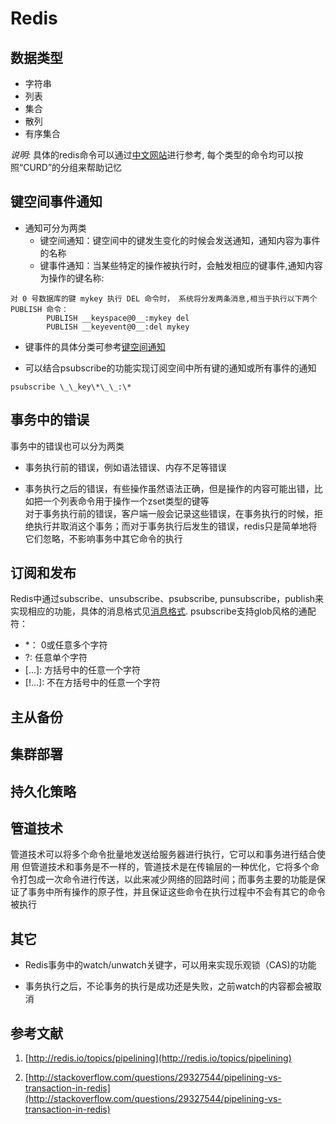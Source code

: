 # Redis

## 数据类型
* 字符串
* 列表
* 集合
* 散列
* 有序集合

*说明:* 具体的redis命令可以通过[中文网站](http://redisdoc.com)进行参考, 每个类型的命令均可以按照“CURD”的分组来帮助记忆

## 键空间事件通知

* 通知可分为两类
    * 键空间通知：键空间中的键发生变化的时候会发送通知，通知内容为事件的名称
    * 键事件通知：当某些特定的操作被执行时，会触发相应的键事件,通知内容为操作的键名称:
````
对 0 号数据库的键 mykey 执行 DEL 命令时， 系统将分发两条消息,相当于执行以下两个 PUBLISH 命令：
        PUBLISH __keyspace@0__:mykey del
        PUBLISH __keyevent@0__:del mykey
````

* 键事件的具体分类可参考[键空间通知](http://redisdoc.com/topic/notification.html#id4)

* 可以结合psubscribe的功能实现订阅空间中所有键的通知或所有事件的通知
````
psubscribe \_\_key\*\_\_:\*
````    

## 事务中的错误

事务中的错误也可以分为两类

* 事务执行前的错误，例如语法错误、内存不足等错误

* 事务执行之后的错误，有些操作虽然语法正确，但是操作的内容可能出错，比如把一个列表命令用于操作一个zset类型的键等<br>
对于事务执行前的错误，客户端一般会记录这些错误，在事务执行的时候，拒绝执行并取消这个事务；而对于事务执行后发生的错误，redis只是简单地将它们忽略，不影响事务中其它命令的执行

## 订阅和发布

Redis中通过subscribe、unsubscribe、psubscribe, punsubscribe，publish来实现相应的功能，具体的消息格式见[消息格式](http://redisdoc.com/topic/pubsub.html#id2). psubscribe支持glob风格的通配符： 
* \*： 0或任意多个字符
* ?: 任意单个字符
* \[...]: 方括号中的任意一个字符
* \[!...]: 不在方括号中的任意一个字符

## 主从备份
## 集群部署
## 持久化策略

## 管道技术

管道技术可以将多个命令批量地发送给服务器进行执行，它可以和事务进行结合使用
但管道技术和事务是不一样的，管道技术是在传输层的一种优化，它将多个命令打包成一次命令进行传送，以此来减少网络的回路时间；而事务主要的功能是保证了事务中所有操作的原子性，并且保证这些命令在执行过程中不会有其它的命令被执行

## 其它

* Redis事务中的watch/unwatch关键字，可以用来实现乐观锁（CAS)的功能

* 事务执行之后，不论事务的执行是成功还是失败，之前watch的内容都会被取消

## 参考文献
1. [http://redis.io/topics/pipelining](http://redis.io/topics/pipelining)

2. [http://stackoverflow.com/questions/29327544/pipelining-vs-transaction-in-redis](http://stackoverflow.com/questions/29327544/pipelining-vs-transaction-in-redis)